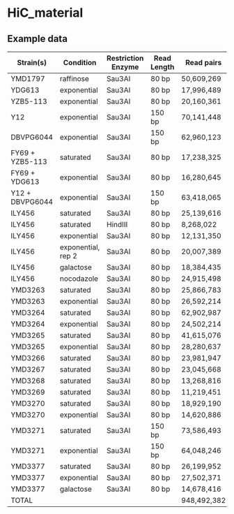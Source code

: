 # HiC_material



## Example data

| Strain(s)       | Condition          | Restriction Enzyme | Read Length | Read pairs  |
|-----------------|--------------------|--------------------|-------------|-------------|
| YMD1797         | raffinose          | Sau3AI             | 80 bp       | 50,609,269  |
| YDG613          | exponential        | Sau3AI             | 80 bp       | 17,996,489  |
| YZB5-113        | exponential        | Sau3AI             | 80 bp       | 20,160,361  |
| Y12             | exponential        | Sau3AI             | 150 bp      | 70,141,448  |
| DBVPG6044       | exponential        | Sau3AI             | 150 bp      | 62,960,123  |
| FY69 + YZB5-113 | saturated          | Sau3AI             | 80 bp       | 17,238,325  |
| FY69 + YDG613   | exponential        | Sau3AI             | 80 bp       | 16,280,645  |
| Y12 + DBVPG6044 | exponential        | Sau3AI             | 150 bp      | 63,418,065  |
| ILY456          | saturated          | Sau3AI             | 80 bp       | 25,139,616  |
| ILY456          | saturated          | HindIII            | 80 bp       | 8,268,022   |
| ILY456          | exponential        | Sau3AI             | 80 bp       | 12,131,350  |
| ILY456          | exponential, rep 2 | Sau3AI             | 80 bp       | 20,007,389  |
| ILY456          | galactose          | Sau3AI             | 80 bp       | 18,384,435  |
| ILY456          | nocodazole         | Sau3AI             | 80 bp       | 24,915,498  |
| YMD3263         | saturated          | Sau3AI             | 80 bp       | 25,866,783  |
| YMD3263         | exponential        | Sau3AI             | 80 bp       | 26,592,214  |
| YMD3264         | saturated          | Sau3AI             | 80 bp       | 62,902,987  |
| YMD3264         | exponential        | Sau3AI             | 80 bp       | 24,502,214  |
| YMD3265         | saturated          | Sau3AI             | 80 bp       | 41,615,076  |
| YMD3265         | exponential        | Sau3AI             | 80 bp       | 28,280,637  |
| YMD3266         | saturated          | Sau3AI             | 80 bp       | 23,981,947  |
| YMD3267         | saturated          | Sau3AI             | 80 bp       | 23,045,668  |
| YMD3268         | saturated          | Sau3AI             | 80 bp       | 13,268,816  |
| YMD3269         | saturated          | Sau3AI             | 80 bp       | 11,219,451  |
| YMD3270         | saturated          | Sau3AI             | 80 bp       | 18,929,190  |
| YMD3270         | exponential        | Sau3AI             | 80 bp       | 14,620,886  |
| YMD3271         | saturated          | Sau3AI             | 150 bp      | 73,586,493  |
| YMD3271         | exponential        | Sau3AI             | 150 bp      | 64,048,246  |
| YMD3377         | saturated          | Sau3AI             | 80 bp       | 26,199,952  |
| YMD3377         | exponential        | Sau3AI             | 80 bp       | 27,502,371  |
| YMD3377         | galactose          | Sau3AI             | 80 bp       | 14,678,416  |
| TOTAL           |                    |                    |             | 948,492,382 |
